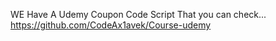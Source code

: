 WE Have A Udemy Coupon Code Script That you can check...
https://github.com/CodeAx1avek/Course-udemy
